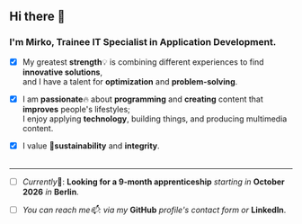 ##  Hi there 👋
### I'm **Mirko**, Trainee **IT Specialist in Application Development**.

- [x] My greatest **strength**💡 is combining different experiences to find **innovative solutions**,<br>
and I have a talent for **optimization** and **problem-solving**.

- [x] I am **passionate**🔥 about **programming** and **creating** content that **improves** people's lifestyles;<br>
 I enjoy applying **technology**, building things, and producing multimedia content.
 
- [x] I value 🌱**sustainability** and **integrity**.
 <br><br>
---
- [ ]  *Currently*📌: **Looking for a 9‑month apprenticeship** *starting in* **October 2026** *in* **Berlin**.
- [ ]  *You can reach me📫: via my* **GitHub** *profile's contact form or* **LinkedIn**.



<!--
**mtdeve/mtdeve** is a ✨ _special_ ✨ repository because its `README.md` (this file) appears on your GitHub profile.

Here are some ideas to get you started:

- 🔭 I’m currently working on ...
- 🌱 I’m currently learning ...
- 👯 I’m looking to collaborate on ...
- 🤔 I’m looking for help with ...
- 💬 Ask me about ...
- 📫 How to reach me: ...
- 😄 Pronouns: ...
- ⚡ Fun fact: ...
-->
